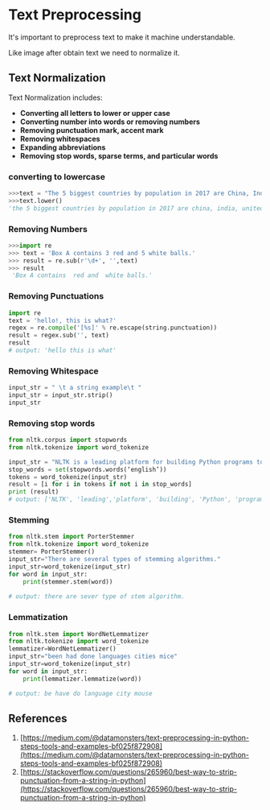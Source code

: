 # Text Preprocessing
It's important to preprocess text to make it machine understandable. 

Like image after obtain text we need to normalize it. 

## Text Normalization

Text Normalization includes:

* **Converting all letters to lower or upper case**
* **Converting number into words or removing numbers**
* **Removing punctuation mark, accent mark**
* **Removing whitespaces**
* **Expanding  abbreviations**
* **Removing stop words, sparse terms, and particular words**

### converting to lowercase

```py
>>>text = "The 5 biggest countries by population in 2017 are China, India, United States, Indonesia, and Brazil."
>>>text.lower()
'the 5 biggest countries by population in 2017 are china, india, united states, indonesia, and brazil.'

```

### Removing Numbers

```py
>>>import re
>>> text = 'Box A contains 3 red and 5 white balls.'
>>> result = re.sub(r'\d+', '',text)
>>> result
 'Box A contains  red and  white balls.'

```

### Removing Punctuations

```py
import re
text = 'hello!, this is what?'
regex = re.compile('[%s]' % re.escape(string.punctuation))
result = regex.sub('', text)
result
# output: 'hello this is what'

```

### Removing Whitespace

```py
input_str = " \t a string example\t "
input_str = input_str.strip()
input_str
```

### Removing stop words

```py
from nltk.corpus import stopwords
from nltk.tokenize import word_tokenize

input_str = "NLTK is a leading platform for building Python programs to work with human language data."
stop_words = set(stopwords.words(‘english’))
tokens = word_tokenize(input_str)
result = [i for i in tokens if not i in stop_words]
print (result)
# output: ['NLTK', 'leading','platform', 'building', 'Python', 'programs', 'work','human', 'language', 'data', '.']

```

### Stemming

```py
from nltk.stem import PorterStemmer
from nltk.tokenize import word_tokenize
stemmer= PorterStemmer()
input_str="There are several types of stemming algorithms."
input_str=word_tokenize(input_str)
for word in input_str:
    print(stemmer.stem(word))
    
# output: there are sever type of stem algorithm.
```

### Lemmatization

```py
from nltk.stem import WordNetLemmatizer
from nltk.tokenize import word_tokenize
lemmatizer=WordNetLemmatizer()
input_str="been had done languages cities mice"
input_str=word_tokenize(input_str)
for word in input_str:
    print(lemmatizer.lemmatize(word))

# output: be have do language city mouse
```


## References
1. [https://medium.com/@datamonsters/text-preprocessing-in-python-steps-tools-and-examples-bf025f872908](https://medium.com/@datamonsters/text-preprocessing-in-python-steps-tools-and-examples-bf025f872908)
2. [https://stackoverflow.com/questions/265960/best-way-to-strip-punctuation-from-a-string-in-python](https://stackoverflow.com/questions/265960/best-way-to-strip-punctuation-from-a-string-in-python)
